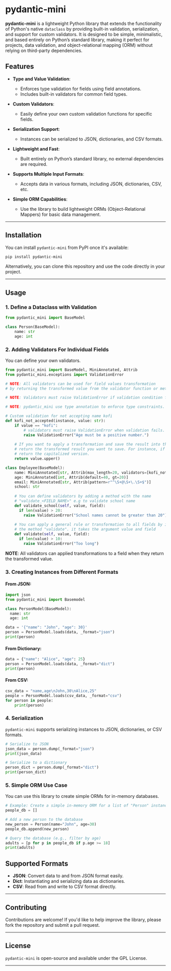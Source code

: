# pydantic-mini

**pydantic-mini** is a lightweight Python library that extends the functionality of Python's native `dataclass` 
by providing built-in validation, serialization, and support for custom validators. It is designed to be simple, 
minimalistic, and based entirely on Python’s standard library, making it perfect for projects, data validation, 
and object-relational mapping (ORM) without relying on third-party dependencies.

## Features

- **Type and Value Validation**: 
  - Enforces type validation for fields using field annotations.
  - Includes built-in validators for common field types.
  
- **Custom Validators**: 
  - Easily define your own custom validation functions for specific fields.

- **Serialization Support**: 
  - Instances can be serialized to JSON, dictionaries, and CSV formats.

- **Lightweight and Fast**: 
  - Built entirely on Python’s standard library, no external dependencies are required.

- **Supports Multiple Input Formats**: 
  - Accepts data in various formats, including JSON, dictionaries, CSV, etc.

- **Simple ORM Capabilities**: 
  - Use the library to build lightweight ORMs (Object-Relational Mappers) for basic data management.

---

## Installation

You can install `pydantic-mini` from PyPI once it's available:

```bash
pip install pydantic-mini
```

Alternatively, you can clone this repository and use the code directly in your project.

---

## Usage

### 1. Define a Dataclass with Validation

```python
from pydantic_mini import BaseModel

class Person(BaseModel):
    name: str
    age: int
```

### 2. Adding Validators For Individual Fields

You can define your own validators.

```python
from pydantic_mini import BaseModel, MiniAnnotated, Attrib
from pydantic_mini.exceptions import ValidationError

# NOTE: All validators can be used for field values transformation
# by returning the transformed value from the validator function or method.

# NOTE: Validators must raise ValidationError if validation condition fails.

# NOTE: pydantic_mini use type annotation to enforce type constraints.

# Custom validation for not accepting name kofi
def kofi_not_accepted(instance, value: str):
    if value == "kofi":
        # validators must raise ValidationError when validation fails.
        raise ValidationError("Age must be a positive number.")
    
    # If you want to apply a transformation and save the result into the model, 
    # return the transformed result you want to save. For instance, if you want the names to be capitalized, 
    # return the capitalized version.
    return value.upper()

class Employee(BaseModel):
    name: MiniAnnotated[str, Attrib(max_length=20, validators=[kofi_not_accepted])]
    age: MiniAnnotated[int, Attrib(default=40, gt=20)]
    email: MiniAnnotated[str, Attrib(pattern=r"^\S+@\S+\.\S+$")]
    school: str
    
    # You can define validators by adding a method with the name 
    # "validate_<FIELD_NAME>" e.g to validate school name
    def validate_school(self, value, field):
      if len(value) > 20:
        raise ValidationError("School names cannot be greater than 20")
      
    # You can apply a general rule or transformation to all fields by implement
    # the method "validate". it takes the argument value and field
    def validate(self, value, field):
      if len(value) > 10:
        raise ValidationError("Too long")

```

**NOTE**: All validators can applied transformations to a field when they return the transformed value.

### 3. Creating Instances from Different Formats

#### From JSON:

```python
import json
from pydantic_mini import Basemodel

class PersonModel(BaseModel):
  name: str
  age: int

data = '{"name": "John", "age": 30}'
person = PersonModel.loads(data, _format="json")
print(person)
```

#### From Dictionary:

```python
data = {"name": "Alice", "age": 25}
person = PersonModel.loads(data, _format="dict")
print(person)
```

#### From CSV:

```python
csv_data = "name,age\nJohn,30\nAlice,25"
people = PersonModel.loads(csv_data, _format="csv")
for person in people:
    print(person)
```

### 4. Serialization

`pydantic-mini` supports serializing instances to JSON, dictionaries, or CSV formats.

```python
# Serialize to JSON
json_data = person.dump(_format="json")
print(json_data)

# Serialize to a dictionary
person_dict = person.dump(_format="dict")
print(person_dict)
```

### 5. Simple ORM Use Case

You can use this library to create simple ORMs for in-memory databases.

```python
# Example: Create a simple in-memory ORM for a list of "Person" instances
people_db = []

# Add a new person to the database
new_person = Person(name="John", age=30)
people_db.append(new_person)

# Query the database (e.g., filter by age)
adults = [p for p in people_db if p.age >= 18]
print(adults)
```

## Supported Formats

- **JSON**: Convert data to and from JSON format easily.
- **Dict**: Instantiating and serializing data as dictionaries.
- **CSV**: Read from and write to CSV format directly.

---

## Contributing

Contributions are welcome! If you'd like to help improve the library, please fork the repository and submit a pull request.

---

## License

`pydantic-mini` is open-source and available under the GPL License.

---